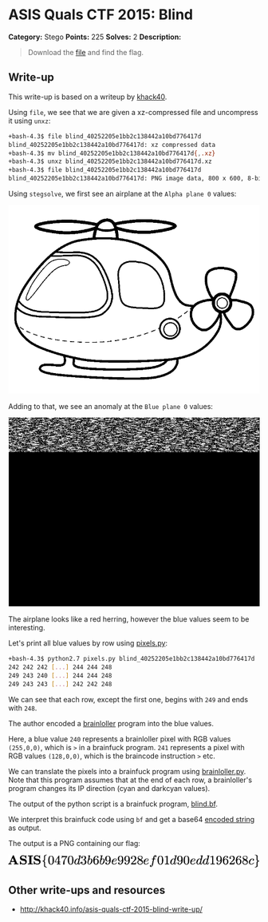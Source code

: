 # ASIS Quals CTF 2015: Blind

**Category:** Stego
**Points:** 225
**Solves:** 2
**Description:**

> Download the [file](http://tasks.asis-ctf.ir/blind_40252205e1bb2c138442a10bd776417d) and find the flag.

## Write-up

This write-up is based on a writeup by [khack40](http://khack40.info/asis-quals-ctf-2015-blind-write-up/).

Using `file`, we see that we are given a xz-compressed file and uncompress it using `unxz`:

```bash
+bash-4.3$ file blind_40252205e1bb2c138442a10bd776417d 
blind_40252205e1bb2c138442a10bd776417d: xz compressed data
+bash-4.3$ mv blind_40252205e1bb2c138442a10bd776417d{,.xz}
+bash-4.3$ unxz blind_40252205e1bb2c138442a10bd776417d.xz
+bash-4.3$ file blind_40252205e1bb2c138442a10bd776417d 
blind_40252205e1bb2c138442a10bd776417d: PNG image data, 800 x 600, 8-bit/color RGBA, non-interlaced
```

Using `stegsolve`, we first see an airplane at the `Alpha plane 0` values:

![](./airplane.png)

Adding to that, we see an anomaly at the `Blue plane 0` values:

![](./blue.png)

The airplane looks like a red herring, however the blue values seem to be interesting.

Let's print all blue values by row using [pixels.py](./pixels.py):

```bash
+bash-4.3$ python2.7 pixels.py blind_40252205e1bb2c138442a10bd776417d
242 242 242 [...] 244 244 248
249 243 240 [...] 244 244 248
249 243 243 [...] 242 242 248
```

We can see that each row, except the first one, begins with `249` and ends with `248`.

The author encoded a [brainloller](https://esolangs.org/wiki/Brainloller) program into the blue values.

Here, a blue value `240` represents a brainloller pixel with RGB values `(255,0,0)`, which is `>` in a brainfuck program.
`241` represents a pixel with RGB values `(128,0,0)`, which is the braincode instruction `>` etc.

We can translate the pixels into a brainfuck program using [brainloller.py](./brainlollerpy). Note that this program assumes that at the end of each row, a brainloller's program changes its IP direction (cyan and darkcyan values).

The output of the python script is a brainfuck program, [blind.bf](blind.bf).

We interpret this brainfuck code using `bf` and get a base64 [encoded string](./answer.64) as output.

The output is a PNG containing our flag:

![](flag.png)

## Other write-ups and resources

* <http://khack40.info/asis-quals-ctf-2015-blind-write-up/>
